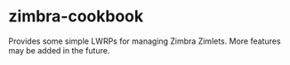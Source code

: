 # zimbra-cookbook

Provides some simple LWRPs for managing Zimbra Zimlets.  More features may be
added in the future.
